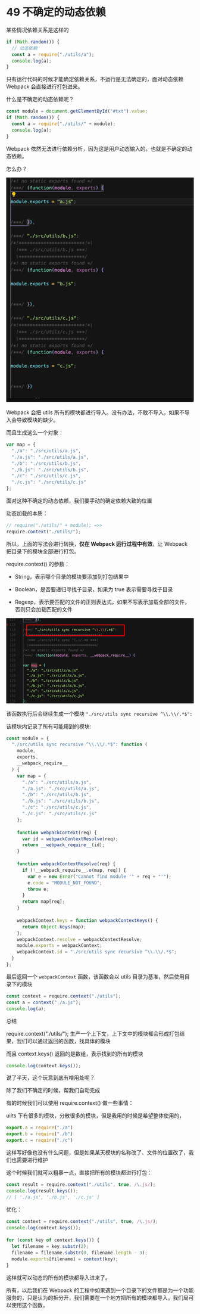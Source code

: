 # 49 不确定的动态依赖

某些情况依赖关系是这样的

```js
if (Math.random()) {
  // 动态依赖
  const a = require("./utils/a");
  console.log(a);
}
```

只有运行代码的时候才能确定依赖关系，不运行是无法确定的，面对动态依赖 Webpack 会直接进行打包进来。

什么是不确定的动态依赖呢？

```js
const module = document.getElementById("#txt").value;
if (Math.random()) {
  const a = require("./utils/" + module);
  console.log(a);
}
```

Webpack 依然无法进行依赖分析，因为这是用户动态输入的，也就是不确定的动态依赖。

怎么办？

![](../README_files/iShot_2023-11-06_09.49.15.png)

Webpack 会把 utils 所有的模块都进行导入。没有办法，不敢不导入，如果不导入会导致模块的缺少。

而且生成这么一个对象：

```js
var map = {
  "./a": "./src/utils/a.js",
  "./a.js": "./src/utils/a.js",
  "./b": "./src/utils/b.js",
  "./b.js": "./src/utils/b.js",
  "./c": "./src/utils/c.js",
  "./c.js": "./src/utils/c.js"
};
```

面对这种不确定的动态依赖，我们要手动的确定依赖大致的位置

动态加载的本质：

```js
// require("./utils/" + module); =>>
require.context("./utils/");
```

所以，上面的写法会进行转换，**仅在 Webpack 运行过程中有效**，让 Webpack 把目录下的模块全部进行打包。

require.context() 的参数：

- String，表示哪个目录的模块要添加到打包结果中

- Boolean，是否要递归寻找子目录，如果为 true 表示需要寻找子目录

- Regexp，表示要匹配的文件的正则表达式，如果不写表示加载全部的文件，否则只会加载匹配的文件

![](../README_files/iShot_2023-11-06_10.04.33.png)

该函数执行后会继续生成一个模块 `"./src/utils sync recursive ^\\.\\/.*$":`

该模块内记录了所有可能用到的模块:

```js
const module = {
  "./src/utils sync recursive ^\\.\\/.*$": function (
    module,
    exports,
    __webpack_require__
  ) {
    var map = {
      "./a": "./src/utils/a.js",
      "./a.js": "./src/utils/a.js",
      "./b": "./src/utils/b.js",
      "./b.js": "./src/utils/b.js",
      "./c": "./src/utils/c.js",
      "./c.js": "./src/utils/c.js"
    };

    function webpackContext(req) {
      var id = webpackContextResolve(req);
      return __webpack_require__(id);
    }

    function webpackContextResolve(req) {
      if (!__webpack_require__.o(map, req)) {
        var e = new Error("Cannot find module '" + req + "'");
        e.code = "MODULE_NOT_FOUND";
        throw e;
      }
      return map[req];
    }

    webpackContext.keys = function webpackContextKeys() {
      return Object.keys(map);
    };
    webpackContext.resolve = webpackContextResolve;
    module.exports = webpackContext;
    webpackContext.id = "./src/utils sync recursive ^\\.\\/.*$";
  }
};
```

最后返回一个 `webpackContext` 函数，该函数会以 utils 目录为基准，然后使用目录下的模块

```js
const context = require.context("./utils");
const a = context("./a.js");
console.log(a);
```

总结

require.context("./utils/"); 生产一个上下文，上下文中的模块都会形成打包结果，我们可以通过返回的函数，找具体的模块

而且 context.keys() 返回的是数组，表示找到的所有的模块

```js
console.log(context.keys());
```

说了半天，这个玩意到底有啥用处呢？

除了我们不确定的时候，帮我们自动完成

有的时候我们可以使用 require.context() 做一些事情：

uilts 下有很多的模块，分散很多的模块，但是我用的时候是希望整体使用的，

```js
export.a = require("./a")
export.b = require("./b")
export.c = require("./c")
```

这样写好像也没有什么问题，但是如果某天模块的名称改了、文件的位置改了，我们也需要进行维护

这个时候我们就可以粗暴一点，直接把所有的模块都进行打包：

```js
const result = require.context("./utils", true, /\.js/);
console.log(result.keys());
// [ './a.js', './b.js', './c.js' ]
```

优化：

```js
const context = require.context("./utils", true, /\.js/);
console.log(context.keys());

for (const key of context.keys()) {
  let filename = key.substr(2);
  filename = filename.substr(0, filename.length - 3);
  module.exports[filename] = context(key);
}
```

这样就可以动态的所有的模块都导入进来了。

所有，以后我们在 Webpack 的工程中如果遇到一个目录下的文件都是为一个功能服务的，只是认为的拆分开，我们需要在一个地方把所有的模块都导入，我们局可以使用这个函数。
